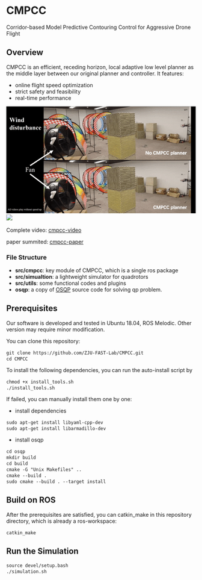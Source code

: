 # CMPCC
Corridor-based Model Predictive Contouring Control for Aggressive Drone Flight

## Overview
CMPCC is an efficient, receding horizon, local adaptive low level planner as the middle layer between our original planner and controller. It features: 
-  online flight speed optimization
-  strict safety and feasibility
-  real-time performance

![](figs/1.gif)
![](figs/2.gif)

Complete video: [cmpcc-video](https://www.youtube.com/watch?v=_7CzBh-0wQ0)

paper summited: [cmpcc-paper](https://arxiv.org/abs/2007.03271) 

### File Structure
- **src/cmpcc**: key module of CMPCC, which is a single ros package 
- **src/simualtion**: a lightweight simulator for quadrotors 
- **src/utils**: some functional codes and plugins
- **osqp**: a copy of [OSQP](https://osqp.org/) source code for solving qp problem.

## Prerequisites
Our software is developed and tested in Ubuntu 18.04, ROS Melodic. Other version may require minor modification. 

You can clone this repository: 
```
git clone https://github.com/ZJU-FAST-Lab/CMPCC.git
cd CMPCC
```
To install the following dependencies, you can run the auto-install script by
```
chmod +x install_tools.sh
./install_tools.sh
```
If failed, you can manually install them one by one:
- install dependencies
```
sudo apt-get install libyaml-cpp-dev
sudo apt-get install libarmadillo-dev
```
- install osqp
```
cd osqp
mkdir build
cd build
cmake -G "Unix Makefiles" ..
cmake --build .
sudo cmake --build . --target install
```

## Build on ROS
After the prerequisites are satisfied, you can catkin_make in this repository directory, which is already a ros-workspace:
```
catkin_make
``` 

## Run the Simulation
```
source devel/setup.bash
./simulation.sh
```

